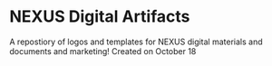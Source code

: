 # NEXUS Digital Artifacts

A repostiory of logos and templates for NEXUS digital materials and documents and marketing!
Created on October 18

